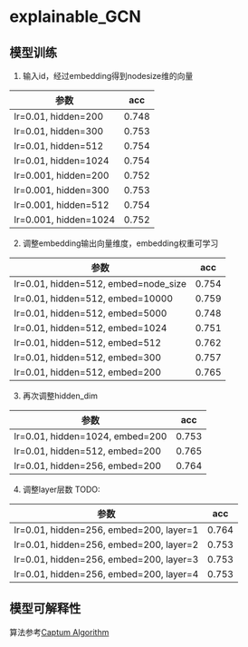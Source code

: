 # explainable_GCN


## 模型训练

1. 输入id，经过embedding得到nodesize维的向量

|  参数   |  acc |
|  ----  | ----  |
| lr=0.01, hidden=200 | 0.748 |
| lr=0.01, hidden=300 | 0.753 |
| lr=0.01, hidden=512 | 0.754 |
| lr=0.01, hidden=1024 | 0.754 |
| lr=0.001, hidden=200 | 0.752 |
| lr=0.001, hidden=300 | 0.753 |
| lr=0.001, hidden=512 | 0.754 |
| lr=0.001, hidden=1024 | 0.752 |

2. 调整embedding输出向量维度，embedding权重可学习

|  参数   |  acc |
|  ----  | ----  |
| lr=0.01, hidden=512, embed=node_size| 0.754 |
| lr=0.01, hidden=512, embed=10000 | 0.759 |
| lr=0.01, hidden=512, embed=5000 | 0.748 |
| lr=0.01, hidden=512, embed=1024 | 0.751 |
| lr=0.01, hidden=512, embed=512 | 0.762 |
| lr=0.01, hidden=512, embed=300 | 0.757 |
| lr=0.01, hidden=512, embed=200 | 0.765 |

3. 再次调整hidden_dim

|  参数   |  acc |
|  ----  | ----  |
| lr=0.01, hidden=1024, embed=200| 0.753 |
| lr=0.01, hidden=512, embed=200 | 0.765 |
| lr=0.01, hidden=256, embed=200 | 0.764 |

4. 调整layer层数
TODO:

|  参数   |  acc |
|  ----  | ----  |
| lr=0.01, hidden=256, embed=200, layer=1 | 0.764 |
| lr=0.01, hidden=256, embed=200, layer=2 | 0.753 |
| lr=0.01, hidden=256, embed=200, layer=3 | 0.753 |
| lr=0.01, hidden=256, embed=200, layer=4 | 0.753 |


## 模型可解释性

算法参考[Captum Algorithm](https://captum.ai/docs/algorithms)

